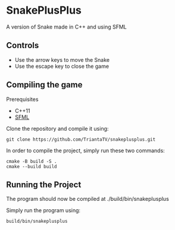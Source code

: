 # SnakePlusPlus
A version of Snake made in C++ and using SFML

## Controls
  - Use the arrow keys to move the Snake
  - Use the escape key to close the game

## Compiling the game

Prerequisites
  - C++11
  - [SFML](https://github.com/SFML/SFML)

Clone the repository and compile it using:

    git clone https://github.com/TriantaTV/snakeplusplus.git

In order to compile the project, simply run these two commands:

    cmake -B build -S .
    cmake --build build

## Running the Project
The program should now be compiled at ./build/bin/snakeplusplus

Simply run the program using:

    build/bin/snakeplusplus 

